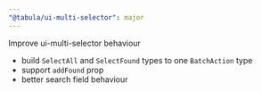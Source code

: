 ```yaml
---
"@tabula/ui-multi-selector": major
---
```


Improve ui-multi-selector behaviour

* build `SelectAll` and `SelectFound` types to one `BatchAction` type
* support `addFound` prop
* better search field behaviour
